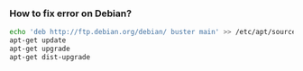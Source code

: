 ### How to fix error on Debian?
```bash
echo 'deb http://ftp.debian.org/debian/ buster main' >> /etc/apt/sources.list
apt-get update
apt-get upgrade
apt-get dist-upgrade
```

